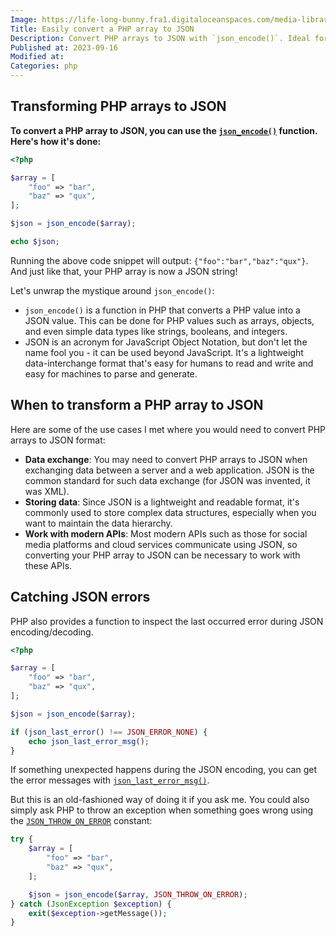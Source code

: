 ```yaml
---
Image: https://life-long-bunny.fra1.digitaloceanspaces.com/media-library/production/177/oe6qFaj4OtlL8ptcQwWgoxtf5GVXIg-metaNjkzLmpwZw%3D%3D-.jpg
Title: Easily convert a PHP array to JSON
Description: Convert PHP arrays to JSON with `json_encode()`. Ideal for data exchange, storing data, and API communication.
Published at: 2023-09-16
Modified at: 
Categories: php
---
```


## Transforming PHP arrays to JSON

**To convert a PHP array to JSON, you can use the [`json_encode()`](https://www.php.net/json_encode) function. Here's how it's done:**

```php
<?php

$array = [
    "foo" => "bar", 
    "baz" => "qux",
];

$json = json_encode($array);

echo $json;
```

Running the above code snippet will output: `{"foo":"bar","baz":"qux"}`. And just like that, your PHP array is now a JSON string!

Let's unwrap the mystique around `json_encode()`: 

- `json_encode()` is a function in PHP that converts a PHP value into a JSON value. This can be done for PHP values such as arrays, objects, and even simple data types like strings, booleans, and integers.
- JSON is an acronym for JavaScript Object Notation, but don't let the name fool you - it can be used beyond JavaScript. It's a lightweight data-interchange format that's easy for humans to read and write and easy for machines to parse and generate.

## When to transform a PHP array to JSON

Here are some of the use cases I met where you would need to convert PHP arrays to JSON format:

- **Data exchange**: You may need to convert PHP arrays to JSON when exchanging data between a server and a web application. JSON is the common standard for such data exchange (for JSON was invented, it was XML).
- **Storing data**: Since JSON is a lightweight and readable format, it's commonly used to store complex data structures, especially when you want to maintain the data hierarchy.
- **Work with modern APIs**: Most modern APIs such as those for social media platforms and cloud services communicate using JSON, so converting your PHP array to JSON can be necessary to work with these APIs.

## Catching JSON errors

PHP also provides a function to inspect the last occurred error during JSON encoding/decoding. 

```php
<?php

$array = [
    "foo" => "bar", 
    "baz" => "qux",
];

$json = json_encode($array);

if (json_last_error() !== JSON_ERROR_NONE) {
    echo json_last_error_msg();
}
```

If something unexpected happens during the JSON encoding, you can get the error messages with [`json_last_error_msg()`](https://www.php.net/json_last_error_msg).

But this is an old-fashioned way of doing it if you ask me. You could also simply ask PHP to throw an exception when something goes wrong using the [`JSON_THROW_ON_ERROR`](https://www.php.net/manual/en/json.constants.php#constant.json-throw-on-error) constant:

```php
try {
    $array = [
        "foo" => "bar", 
        "baz" => "qux",
    ];

    $json = json_encode($array, JSON_THROW_ON_ERROR);
} catch (JsonException $exception) {
    exit($exception->getMessage());
}
```